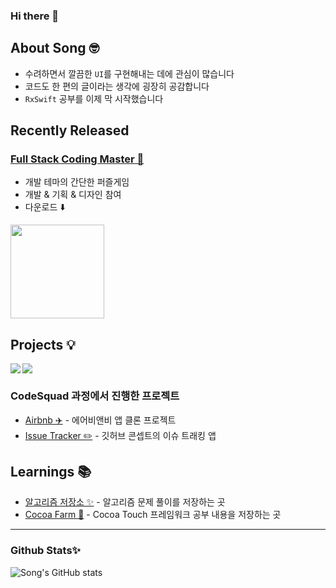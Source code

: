 ### Hi there 👋

## About Song 🤓

- 수려하면서 깔끔한 `UI`를 구현해내는 데에 관심이 많습니다
- 코드도 한 편의 글이라는 생각에 굉장히 공감합니다
- `RxSwift` 공부를 이제 막 시작했습니다

## Recently Released



### [Full Stack Coding Master 🤖](https://github.com/SinsaStation/FullStackCodingBot)
- 개발 테마의 간단한 퍼즐게임
- 개발 & 기획 & 디자인 참여
- 다운로드 ⬇️

[<img width=150px src=https://user-images.githubusercontent.com/42789819/115149387-d42e1980-a09e-11eb-88e3-94ca9b5b604b.png>](https://apps.apple.com/us/app/풀-스택-코딩-마스터/id1576807697)



## Projects 💡


<img src="https://img.shields.io/badge/swift-FA7343?style=for-the-badge&logo=swift&logoColor=black" align=left>

<img src="https://img.shields.io/badge/ios-000000?style=for-the-badge&logo=ios&logoColor=white" align=center>


### CodeSquad 과정에서 진행한 프로젝트
- [Airbnb ✈️](https://github.com/eeeesong/airbnb) - 에어비앤비 앱 클론 프로젝트
- [Issue Tracker ✏️](https://github.com/d-h-k/issue-tracker) - 깃허브 콘셉트의 이슈 트래킹 앱

## Learnings 📚

- [알고리즘 저장소 ✨](https://github.com/eeeesong/algorithm) - 알고리즘 문제 풀이를 저장하는 곳
- [Cocoa Farm 🍫](https://github.com/eeeesong/cocoa-farm) - Cocoa Touch 프레임워크 공부 내용을 저장하는 곳

-------

### Github Stats✨

![Song's GitHub stats](https://github-readme-stats.vercel.app/api?username=eeeesong&count_private=true&show_icons=false&theme=cobalt)

<!--
**eeeesong/eeeesong** is a ✨ _special_ ✨ repository because its `README.md` (this file) appears on your GitHub profile.

Here are some ideas to get you started:

- 🔭 I’m currently working on ...
- 🌱 I’m currently learning ...
- 👯 I’m looking to collaborate on ...
- 🤔 I’m looking for help with ...
- 💬 Ask me about ...
- 📫 How to reach me: ...
- 😄 Pronouns: ...
- ⚡ Fun fact: ...
-->
